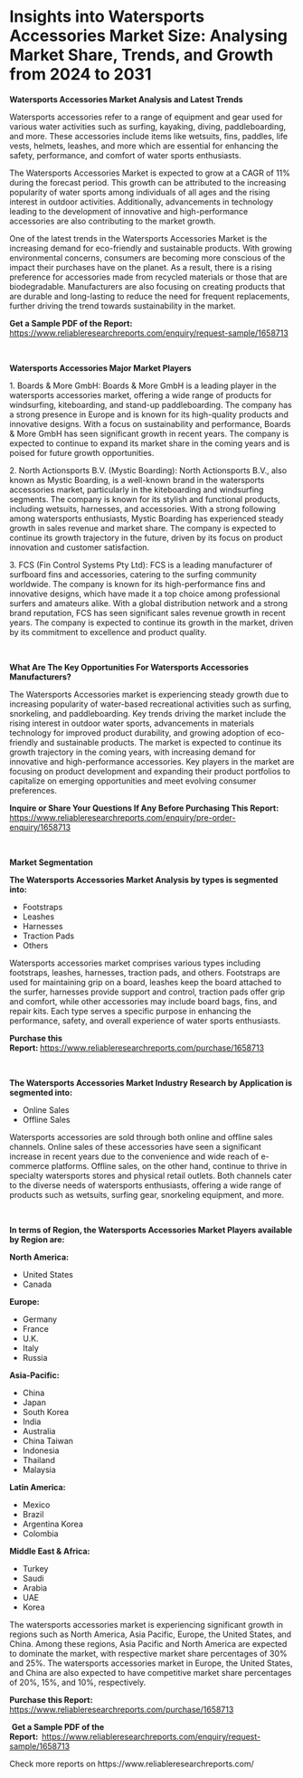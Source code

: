 <p><h1>Insights into Watersports Accessories Market Size: Analysing Market Share, Trends, and Growth from 2024 to 2031</h1></p><p><strong>Watersports Accessories Market Analysis and Latest Trends</strong></p>
<p><p>Watersports accessories refer to a range of equipment and gear used for various water activities such as surfing, kayaking, diving, paddleboarding, and more. These accessories include items like wetsuits, fins, paddles, life vests, helmets, leashes, and more which are essential for enhancing the safety, performance, and comfort of water sports enthusiasts.</p><p>The Watersports Accessories Market is expected to grow at a CAGR of 11% during the forecast period. This growth can be attributed to the increasing popularity of water sports among individuals of all ages and the rising interest in outdoor activities. Additionally, advancements in technology leading to the development of innovative and high-performance accessories are also contributing to the market growth.</p><p>One of the latest trends in the Watersports Accessories Market is the increasing demand for eco-friendly and sustainable products. With growing environmental concerns, consumers are becoming more conscious of the impact their purchases have on the planet. As a result, there is a rising preference for accessories made from recycled materials or those that are biodegradable. Manufacturers are also focusing on creating products that are durable and long-lasting to reduce the need for frequent replacements, further driving the trend towards sustainability in the market.</p></p>
<p><strong>Get a Sample PDF of the Report:&nbsp;</strong> <a href="https://www.reliableresearchreports.com/enquiry/request-sample/1658713">https://www.reliableresearchreports.com/enquiry/request-sample/1658713</a></p>
<p>&nbsp;</p>
<p><strong>Watersports Accessories Major Market Players</strong></p>
<p><p>1. Boards & More GmbH: Boards & More GmbH is a leading player in the watersports accessories market, offering a wide range of products for windsurfing, kiteboarding, and stand-up paddleboarding. The company has a strong presence in Europe and is known for its high-quality products and innovative designs. With a focus on sustainability and performance, Boards & More GmbH has seen significant growth in recent years. The company is expected to continue to expand its market share in the coming years and is poised for future growth opportunities.</p><p>2. North Actionsports B.V. (Mystic Boarding): North Actionsports B.V., also known as Mystic Boarding, is a well-known brand in the watersports accessories market, particularly in the kiteboarding and windsurfing segments. The company is known for its stylish and functional products, including wetsuits, harnesses, and accessories. With a strong following among watersports enthusiasts, Mystic Boarding has experienced steady growth in sales revenue and market share. The company is expected to continue its growth trajectory in the future, driven by its focus on product innovation and customer satisfaction.</p><p>3. FCS (Fin Control Systems Pty Ltd): FCS is a leading manufacturer of surfboard fins and accessories, catering to the surfing community worldwide. The company is known for its high-performance fins and innovative designs, which have made it a top choice among professional surfers and amateurs alike. With a global distribution network and a strong brand reputation, FCS has seen significant sales revenue growth in recent years. The company is expected to continue its growth in the market, driven by its commitment to excellence and product quality.</p></p>
<p>&nbsp;</p>
<p><strong>What Are The Key Opportunities For Watersports Accessories Manufacturers?</strong></p>
<p><p>The Watersports Accessories market is experiencing steady growth due to increasing popularity of water-based recreational activities such as surfing, snorkeling, and paddleboarding. Key trends driving the market include the rising interest in outdoor water sports, advancements in materials technology for improved product durability, and growing adoption of eco-friendly and sustainable products. The market is expected to continue its growth trajectory in the coming years, with increasing demand for innovative and high-performance accessories. Key players in the market are focusing on product development and expanding their product portfolios to capitalize on emerging opportunities and meet evolving consumer preferences.</p></p>
<p><strong>Inquire or Share Your Questions If Any Before Purchasing This Report:</strong> <a href="https://www.reliableresearchreports.com/enquiry/pre-order-enquiry/1658713">https://www.reliableresearchreports.com/enquiry/pre-order-enquiry/1658713</a></p>
<p>&nbsp;</p>
<p><strong>Market Segmentation</strong></p>
<p><strong>The Watersports Accessories Market Analysis by types is segmented into:</strong></p>
<p><ul><li>Footstraps</li><li>Leashes</li><li>Harnesses</li><li>Traction Pads</li><li>Others</li></ul></p>
<p><p>Watersports accessories market comprises various types including footstraps, leashes, harnesses, traction pads, and others. Footstraps are used for maintaining grip on a board, leashes keep the board attached to the surfer, harnesses provide support and control, traction pads offer grip and comfort, while other accessories may include board bags, fins, and repair kits. Each type serves a specific purpose in enhancing the performance, safety, and overall experience of water sports enthusiasts.</p></p>
<p><strong>Purchase this Report:&nbsp;</strong><a href="https://www.reliableresearchreports.com/purchase/1658713">https://www.reliableresearchreports.com/purchase/1658713</a></p>
<p>&nbsp;</p>
<p><strong>The Watersports Accessories Market Industry Research by Application is segmented into:</strong></p>
<p><ul><li>Online Sales</li><li>Offline Sales</li></ul></p>
<p><p>Watersports accessories are sold through both online and offline sales channels. Online sales of these accessories have seen a significant increase in recent years due to the convenience and wide reach of e-commerce platforms. Offline sales, on the other hand, continue to thrive in specialty watersports stores and physical retail outlets. Both channels cater to the diverse needs of watersports enthusiasts, offering a wide range of products such as wetsuits, surfing gear, snorkeling equipment, and more.</p></p>
<p>&nbsp;</p>
<p><strong>In terms of Region, the Watersports Accessories Market Players available by Region are:</strong></p>
<p>
    <p> <strong> North America: </strong>
        <ul>
            <li>United States</li>
            <li>Canada</li>
        </ul>
        </p> 
    <p> <strong> Europe: </strong>
        <ul>
            <li>Germany</li>
            <li>France</li>
            <li>U.K.</li>
            <li>Italy</li>
            <li>Russia</li>
        </ul>
        </p> 
    <p> <strong> Asia-Pacific: </strong>
        <ul>
            <li>China</li>
            <li>Japan</li>
            <li>South Korea</li>
            <li>India</li>
            <li>Australia</li>
            <li>China Taiwan</li>
            <li>Indonesia</li>
            <li>Thailand</li>
            <li>Malaysia</li>
        </ul>
        </p> 
    <p> <strong> Latin America: </strong>
        <ul>
            <li>Mexico</li>
            <li>Brazil</li>
            <li>Argentina Korea</li>
            <li>Colombia</li>
        </ul>
        </p> 
    <p> <strong> Middle East & Africa: </strong>
        <ul>
            <li>Turkey</li>
            <li>Saudi</li>
            <li>Arabia</li>
            <li>UAE</li>
            <li>Korea</li>
        </ul>
    </p>
    </p>
<p><p>The watersports accessories market is experiencing significant growth in regions such as North America, Asia Pacific, Europe, the United States, and China. Among these regions, Asia Pacific and North America are expected to dominate the market, with respective market share percentages of 30% and 25%. The watersports accessories market in Europe, the United States, and China are also expected to have competitive market share percentages of 20%, 15%, and 10%, respectively.</p></p>
<p><strong>Purchase this Report: </strong><a href="https://www.reliableresearchreports.com/purchase/1658713">https://www.reliableresearchreports.com/purchase/1658713</a></p>
<p>&nbsp;<strong>Get a Sample PDF of the Report:&nbsp;&nbsp;</strong><a href="https://www.reliableresearchreports.com/enquiry/request-sample/1658713">https://www.reliableresearchreports.com/enquiry/request-sample/1658713</a></p>
<p><strong></strong></p>
<p>Check more reports on https://www.reliableresearchreports.com/</p>